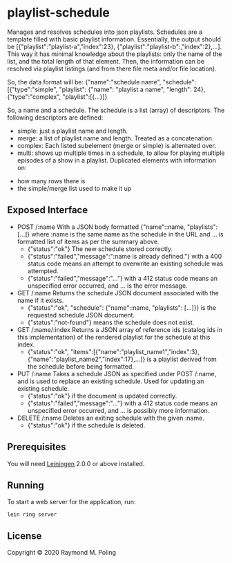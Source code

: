 # playlist-schedule

Manages and resolves schedules into json playlists. Schedules are a
template filled with basic playlist information. Essentially, the
output should be [{"playlist":"playlist-a","index":23},
{"playlist":"playlist-b":,"index":2},...]. This way it has minimal
knowledge about the playlists: only the name of the list, and the
total length of that element. Then, the information can be resolved
via playlist listings (and from there file meta and/or file location).

So, the data format will be:
{"name":"schedule name", "schedule": [{"type":"simple", "playlist":
{"name": "playlist a name", "length": 24},
{"type":"complex", "playlist":[{...}]}

So, a name and a schedule. The schedule is a list (array) of
descriptors. The following descriptors are defined:
- simple: just a
playlist name and length.
- merge: a list of playlist name and
length. Treated as a concatenation.
- complex: Each listed subelement
(merge or simple) is alternated over.
- multi: shows up multiple
times in a schedule, to allow for playing multiple episodes of a show
in a playlist. Duplicated elements with information on:
* how many rows there is
* the simple/merge list used to make it up

## Exposed Interface

- POST /:name
  With a JSON body formatted {"name"::name, "playlists":[...]} where :name is the
  same name as the schedule in the URL and ... is formatted list of items as per
  the summary above.
  * {"status":"ok"} The new schedule stored correctly.
  * {"status":"failed","message":":name is already defined."} with a 400 status code means an
  attempt to overwrite an existing schedule was attempted.
  * {"status":"failed","message":"..."} with a 412 status code means an unspecified error occurred,
  and ... is the error message.
- GET /:name
  Returns the schedule JSON document associated with the name if it exists.
  * {"status":"ok", "schedule": {"name"::name, "playlists": [...]}} is the requested schedule JSON document.
  * {"status":"not-found"} means the schedule does not exist.
- GET /:name/:index
  Returns a JSON array of reference ids (catalog ids in this implementation) of
  the rendered playlist for the schedule at this index.
  * {"status":"ok", "items":[{"name":"playlist_name1","index":3},{"name":"playlist_name2","index":17},...]}
   is a playlist derived from the schedule before being formatted.
- PUT /:name
  Takes a schedule JSON as specified under POST /:name, and is used to replace
  an existing schedule. Used for updating an existing schedule.
  * {"status":"ok"} if the document is updated correctly.
  * {"status":"failed","message":"..."} with a 412 status code means an unspecified error occurred,
  and ... is possibly more information.
- DELETE /:name
  Deletes an exiting schedule with the given :name.
  * {"status":"ok"} if the schedule is deleted.

## Prerequisites

You will need [Leiningen][] 2.0.0 or above installed.

[leiningen]: https://github.com/technomancy/leiningen

## Running

To start a web server for the application, run:

    lein ring server

## License

Copyright © 2020 Raymond M. Poling
